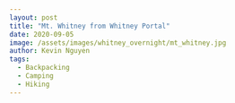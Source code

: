 ```yaml
---
layout: post
title: "Mt. Whitney from Whitney Portal"
date: 2020-09-05
image: /assets/images/whitney_overnight/mt_whitney.jpg
author: Kevin Nguyen
tags:
  - Backpacking
  - Camping
  - Hiking
---
```

